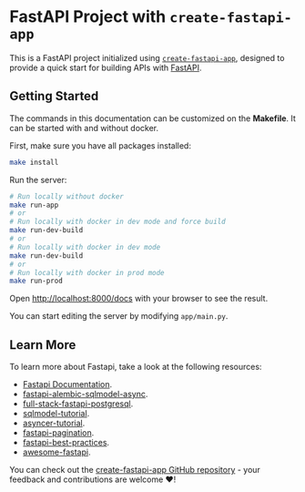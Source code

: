 # FastAPI Project with `create-fastapi-app`

This is a FastAPI project initialized using [`create-fastapi-app`](https://github.com/allient/create-fastapi-app), designed to provide a quick start for building APIs with [FastAPI](https://fastapi.tiangolo.com/).

## Getting Started

The commands in this documentation can be customized on the **Makefile**. It can be started with and without docker.

First, make sure you have all packages installed:

```bash
make install
```


Run the server:
```bash
# Run locally without docker
make run-app
# or
# Run locally with docker in dev mode and force build
make run-dev-build
# or
# Run locally with docker in dev mode
make run-dev-build
# or
# Run locally with docker in prod mode
make run-prod
```

Open [http://localhost:8000/docs](http://localhost:8000/docs) with your browser to see the result.

You can start editing the server by modifying `app/main.py`.

## Learn More

To learn more about Fastapi, take a look at the following resources:

- [Fastapi Documentation](https://fastapi.tiangolo.com/).
- [fastapi-alembic-sqlmodel-async](https://github.com/jonra1993/fastapi-alembic-sqlmodel-async).
- [full-stack-fastapi-postgresql](https://github.com/tiangolo/full-stack-fastapi-postgresql).
- [sqlmodel-tutorial](https://sqlmodel.tiangolo.com/tutorial/fastapi/).
- [asyncer-tutorial](https://asyncer.tiangolo.com/tutorial/).
- [fastapi-pagination](https://github.com/uriyyo/fastapi-pagination).
- [fastapi-best-practices](https://github.com/zhanymkanov/fastapi-best-practices).
- [awesome-fastapi](https://github.com/mjhea0/awesome-fastapi).


You can check out the [create-fastapi-app GitHub repository](https://github.com/allient/create-fastapi-app) - your feedback and contributions are welcome ❤️!
